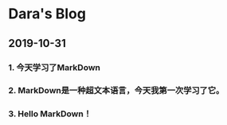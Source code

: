 # Dara's Blog
## 2019-10-31
### 1. 今天学习了MarkDown
### 2. MarkDown是一种超文本语言，今天我第一次学习了它。
### 3. Hello MarkDown！
